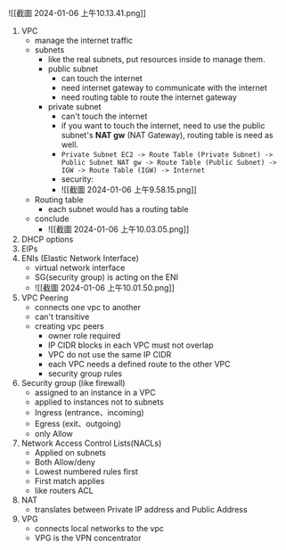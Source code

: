 ![[截圖 2024-01-06 上午10.13.41.png]]
1. VPC
	- manage the internet traffic
	- subnets
		- like the real subnets, put resources inside to manage them.
		- public subnet
			- can touch the internet
			- need internet gateway to communicate with the internet
			- need routing table to route the internet gateway
		- private subnet
			- can't touch the internet
			- if you want to touch the internet, need to use the public subnet's **NAT gw** (NAT Gateway), routing table is need as well.
			-  ```Private Subnet EC2 -> Route Table (Private Subnet) -> Public Subnet NAT gw -> Route Table (Public Subnet) -> IGW -> Route Table (IGW) -> Internet```
			- security:
			- ![[截圖 2024-01-06 上午9.58.15.png]]
	- Routing table
		- each subnet would has a routing table
	- conclude
		- ![[截圖 2024-01-06 上午10.03.05.png]]
1. DHCP options
2. EIPs
3. ENIs (Elastic Network Interface)
	- virtual network interface
	- SG(security group) is acting on the ENI
	- ![[截圖 2024-01-06 上午10.01.50.png]]
5. VPC Peering
   - connects one vpc to another
   - can't transitive
   - creating vpc peers
     - owner role required
     - IP CIDR blocks in each VPC must not overlap
     - VPC do not use the same IP CIDR
     - each VPC needs a defined route to the other VPC
     - security group rules
6. Security group (like firewall)
     - assigned to an instance in a VPC
     - applied to instances not to subnets
     - Ingress (entrance、incoming)
     - Egress (exit、outgoing)
     - only Allow
7. Network Access Control Lists(NACLs)
     - Applied on subnets
     - Both Allow/deny
     - Lowest numbered rules first
     - First match applies
     - like routers ACL
8. NAT
     - translates between Private IP address and Public Address 
9. VPG
     - connects local networks to the vpc
     - VPG is the VPN concentrator